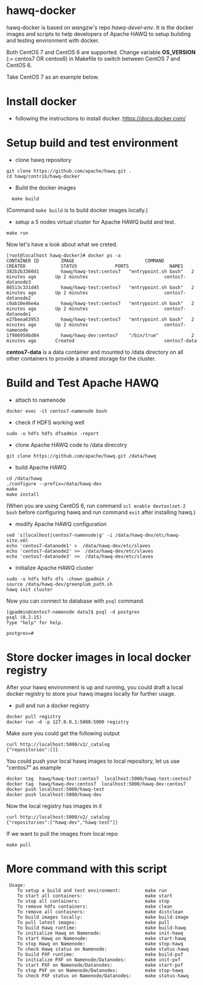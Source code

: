 # hawq-docker

hawq-docker is based on *wangzw's* repo *hawq-devel-env*. It is the docker images and scripts to help developers of Apache HAWQ to setup building and testing environment with docker.

Both CentOS 7 and CentOS 6 are supported.
Change variable **OS_VERSION** (:= centos7 OR centos6) in Makefile to switch between CentOS 7 and CentOS 6.

Take CentOS 7 as an example below.

# Install docker
* following the instructions to install docker.
https://docs.docker.com/

# Setup build and test environment
* clone hawq repository
```
git clone https://github.com/apache/hawq.git .
cd hawq/contrib/hawq-docker
```
* Build the docker images
```
  make build
``` 
(Command `make build` is to build docker images locally.)
* setup a 5 nodes virtual cluster for Apache HAWQ build and test.
```
make run
```
Now let's have a look about what we creted.
```
[root@localhost hawq-docker]# docker ps -a
CONTAINER ID        IMAGE                          COMMAND                CREATED             STATUS              PORTS               NAMES
382b2b3360d1        hawq/hawq-test:centos7   "entrypoint.sh bash"   2 minutes ago       Up 2 minutes                            centos7-datanode3
86513c331d45        hawq/hawq-test:centos7   "entrypoint.sh bash"   2 minutes ago       Up 2 minutes                            centos7-datanode2
c0ab10e46e4a        hawq/hawq-test:centos7   "entrypoint.sh bash"   2 minutes ago       Up 2 minutes                            centos7-datanode1
e27beea63953        hawq/hawq-test:centos7   "entrypoint.sh bash"   2 minutes ago       Up 2 minutes                            centos7-namenode
1f986959bd04        hawq/hawq-dev:centos7    "/bin/true"            2 minutes ago       Created                                 centos7-data
```
**centos7-data** is a data container and mounted to /data directory on all other containers to provide a shared storage for the cluster. 

# Build and Test Apache HAWQ
* attach to namenode
```
docker exec -it centos7-namenode bash
```
* check if HDFS working well
```
sudo -u hdfs hdfs dfsadmin -report
```
* clone Apache HAWQ code to /data direcotry
```
git clone https://github.com/apache/hawq.git /data/hawq
```
* build Apache HAWQ
```
cd /data/hawq
./configure --prefix=/data/hawq-dev
make
make install
```
(When you are using CentOS 6, run command `scl enable devtoolset-2 bash` before
configuring hawq and run command `exit` after installing hawq.) 
* modify Apache HAWQ configuration
```
sed 's|localhost|centos7-namenode|g' -i /data/hawq-dev/etc/hawq-site.xml
echo 'centos7-datanode1' >  /data/hawq-dev/etc/slaves
echo 'centos7-datanode2' >>  /data/hawq-dev/etc/slaves
echo 'centos7-datanode3' >>  /data/hawq-dev/etc/slaves
```
* Initialize Apache HAWQ cluster
```
sudo -u hdfs hdfs dfs -chown gpadmin /
source /data/hawq-dev/greenplum_path.sh
hawq init cluster
```
Now you can connect to database with `psql` command.
```
[gpadmin@centos7-namenode data]$ psql -d postgres
psql (8.2.15)
Type "help" for help.

postgres=# 
```
# Store docker images in local docker registry

After your hawq environment is up and running, you could draft a local docker registry to store your hawq images locally for further usage.
* pull and run a docker registry
```
docker pull registry
docker run -d -p 127.0.0.1:5000:5000 registry
```
Make sure you could get the following output
```
curl http://localhost:5000/v2/_catalog
{"repositories":[]}
```
You could push your local hawq images to local repository, let us use "centos7" as example
```
docker tag  hawq/hawq-test:centos7  localhost:5000/hawq-test:centos7
docker tag  hawq/hawq-dev:centos7  localhost:5000/hawq-dev:centos7
docker push localhost:5000/hawq-test
docker push localhost:5000/hawq-dev
```
Now the local registry has images in it
```
curl http://localhost:5000/v2/_catalog
{"repositories":["hawq-dev","hawq-test"]}
```

If we want to pull the images from local repo
```
make pull
``` 


# More command with this script
```
 Usage:
    To setup a build and test environment:         make run
    To start all containers:                       make start
    To stop all containers:                        make stop
    To remove hdfs containers:                     make clean
    To remove all containers:                      make distclean
    To build images locally:                       make build-image
    To pull latest images:                         make pull
    To build Hawq runtime:                         make build-hawq
    To initialize Hawq on Namenode:                make init-hawq
    To start Hawq on Namenode:                     make start-hawq
    To stop Hawq on Namenode:                      make stop-hawq
    To check Hawq status on Namenode:              make status-hawq
    To build PXF runtime:                          make build-pxf
    To initialize PXF on Namenode/Datanodes:       make init-pxf
    To start PXF on Namenode/Datanodes:            make start-pxf
    To stop PXF on on Namenode/Datanodes:          make stop-hawq
    To check PXF status on Namenode/Datanodes:     make status-hawq
```
